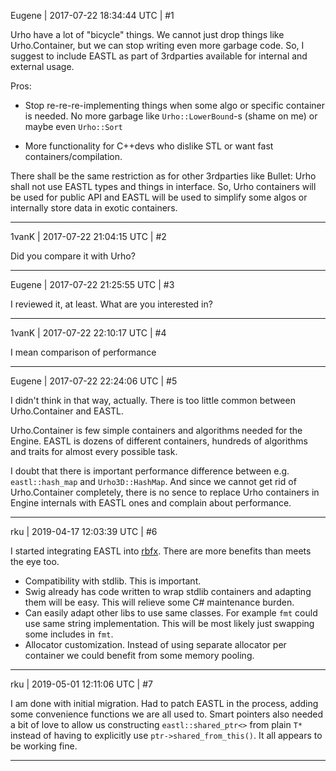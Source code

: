 Eugene | 2017-07-22 18:34:44 UTC | #1

Urho have a lot of "bicycle" things.
We cannot just drop things like Urho.Container, but we can stop writing even more garbage code.
So, I suggest to include EASTL as part of 3rdparties available for internal and external usage.

Pros:

- Stop re-re-re-implementing things when some algo or specific container is needed. No more garbage like `Urho::LowerBound`-s (shame on me) or maybe even `Urho::Sort`

- More functionality for C++devs who dislike STL or want fast containers/compilation.

There shall be the same restriction as for other 3rdparties like Bullet: Urho shall not use EASTL types and things in interface. So, Urho containers will be used for public API and EASTL will be used to simplify some algos or internally store data in exotic containers.

-------------------------

1vanK | 2017-07-22 21:04:15 UTC | #2

Did you compare it with Urho?

-------------------------

Eugene | 2017-07-22 21:25:55 UTC | #3

I reviewed it, at least. What are you interested in?

-------------------------

1vanK | 2017-07-22 22:10:17 UTC | #4

I mean comparison of performance

-------------------------

Eugene | 2017-07-22 22:24:06 UTC | #5

I didn't think in that way, actually. There is too little common between Urho.Container and EASTL.

Urho.Container is few simple containers and algorithms needed for the Engine. EASTL is dozens of different containers, hundreds of algorithms and traits for almost every possible task.

I doubt that there is important performance difference between e.g. `eastl::hash_map` and `Urho3D::HashMap`. And since we cannot get rid of Urho.Container completely, there is no sence to replace Urho containers in Engine internals with EASTL ones and complain about performance.

-------------------------

rku | 2019-04-17 12:03:39 UTC | #6

I started integrating EASTL into [rbfx](https://github.com/rokups/rbfx/commit/71a1ba528d46cbca0edbacbf2feb29e429996bd6). There are more benefits than meets the eye too.

* Compatibility with stdlib. This is important.
* Swig already has code written to wrap stdlib containers and adapting them will be easy. This will relieve some C# maintenance burden.
* Can easily adapt other libs to use same classes. For example `fmt` could use same string implementation. This will be most likely just swapping some includes in `fmt`.
* Allocator customization. Instead of using separate allocator per container we could benefit from some memory pooling.

-------------------------

rku | 2019-05-01 12:11:06 UTC | #7

I am done with initial migration. Had to patch EASTL in the process, adding some convenience functions we are all used to. Smart pointers also needed a bit of love to allow us constructing `eastl::shared_ptr<>` from plain `T*` instead of having to explicitly use `ptr->shared_from_this()`. It all appears to be working fine.

-------------------------

